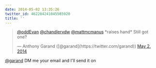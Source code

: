 ```yaml
---
date: 2014-05-02 13:35:26
twitter_id: 462284241045585920
title: ''
---
```


<blockquote class="twitter-tweet"><p lang="en" dir="ltr"><a href="https://twitter.com/oddEvan?ref_src=twsrc%5Etfw">@oddEvan</a> <a href="https://twitter.com/chandlervdw?ref_src=twsrc%5Etfw">@chandlervdw</a> <a href="https://twitter.com/mattmcmanus?ref_src=twsrc%5Etfw">@mattmcmanus</a> *raises hand* Still got one?</p>&mdash; Anthony Garand ([@garand](https://twitter.com/garand)) <a href="https://twitter.com/garand/status/462283904469045248?ref_src=twsrc%5Etfw">May 2, 2014</a></blockquote>
<script async src="https://platform.twitter.com/widgets.js" charset="utf-8"></script>

[@garand](https://twitter.com/garand) DM me your email and I'll send it on
